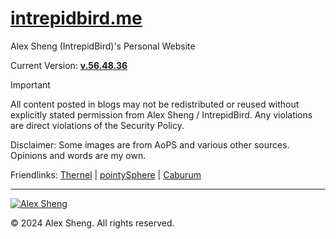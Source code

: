 # [intrepidbird.me](https://intrepidbird.me)

Alex Sheng (IntrepidBird)'s Personal Website

Current Version: [**v.56.48.36**](https://github.com/intrepidbird/intrepidbird.github.io/releases/tag/v.56.48.36)

> [!IMPORTANT]  
> All content posted in blogs may not be redistributed or reused without explicitly stated permission from Alex Sheng / IntrepidBird. Any violations are direct violations of the Security Policy.

Disclaimer: Some images are from AoPS and various other sources. Opinions and words are my own.

Friendlinks: [Thernel](https://thernel.me) | [pointySphere](https://pointysphere.github.io) | [Caburum](https://caburum.is-a.dev)

----------------------------------------------

[![Alex Sheng](https://intrepidbird.me/images/intrepidmaths.jpg)](https://intrepidbird.me/)

© 2024 Alex Sheng. All rights reserved.
